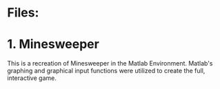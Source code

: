 # Files:
# 1. Minesweeper
This is a recreation of Minesweeper in the Matlab Environment. Matlab's graphing and graphical input functions were utilized to create the full, interactive game.
